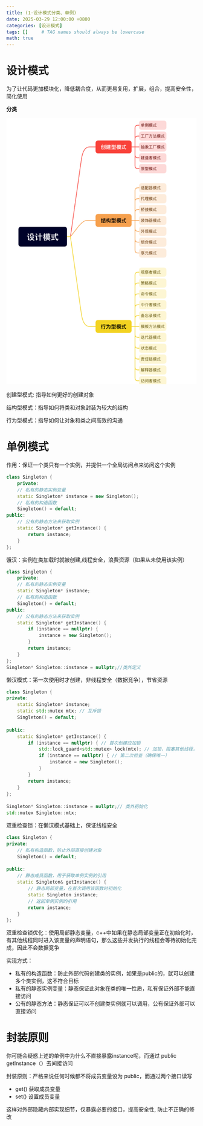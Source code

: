 ```yaml
---
title: (1·设计模式分类、单例)
date: 2025-03-29 12:00:00 +0800
categories: [设计模式]
tags: []     # TAG names should always be lowercase
math: true
---
```

# 设计模式

为了让代码更加模块化，降低耦合度，从而更易复用，扩展，组合，提高安全性，简化使用

**分类**

![1743247452290](/assets/img/blog/设计模式/设计模式分类.png)

创建型模式: 指导如何更好的创建对象

结构型模式：指导如何将类和对象封装为较大的结构

行为型模式：指导如何让对象和类之间高效的沟通

# 单例模式

作用：保证一个类只有一个实例，并提供一个全局访问点来访问这个实例

```c++
class Singleton {
    private:
    // 私有的静态实例变量
    static Singleton* instance = new Singleton();
    // 私有的构造函数
    Singleton() = default;
public:
    // 公有的静态方法来获取实例
    static Singleton* getInstance() {
        return instance;
    }
};
```

饿汉：实例在类加载时就被创建,线程安全，浪费资源（如果从未使用该实例）

```c++
class Singleton {
    private:
    // 私有的静态实例变量
    static Singleton* instance;
    // 私有的构造函数
    Singleton() = default;
public:
    // 公有的静态方法来获取实例
    static Singleton* getInstance() {
        if (instance == nullptr) {
            instance = new Singleton();
        }
        return instance;
    }
};
Singleton* Singleton::instance = nullptr;//类外定义
```

懒汉模式：第一次使用时才创建，非线程安全（数据竞争），节省资源

```c++
class Singleton {
private:
    static Singleton* instance;
    static std::mutex mtx; // 互斥锁
    Singleton() = default;

public:
    static Singleton* getInstance() {
        if (instance == nullptr) { // 首次创建应加锁
            std::lock_guard<std::mutex> lock(mtx); // 加锁，阻塞其他线程，lock_guard保证作用域结束自动unlock
            if (instance == nullptr) { // 第二次检查（确保唯一）
                instance = new Singleton();
            }
        }
        return instance;
    }
};

Singleton* Singleton::instance = nullptr;// 类外初始化
std::mutex Singleton::mtx;
```

双重检查锁：在懒汉模式基础上，保证线程安全

```c++
class Singleton {
private:
    // 私有构造函数，防止外部直接创建对象
    Singleton() = default;

public:
    // 静态成员函数，用于获取单例实例的引用
    static Singleton& getInstance() { 
        // 静态局部变量，在首次调用该函数时初始化
        static Singleton instance; 
        // 返回单例实例的引用
        return instance;
    }
};
```

双重检查锁优化：使用局部静态变量，c++中如果在静态局部变量正在初始化时，有其他线程同时进入该变量的声明语句，那么这些并发执行的线程会等待初始化完成，因此不会数据竞争

实现方式：

* 私有的构造函数：防止外部代码创建类的实例，如果是public的，就可以创建多个类实例，这不符合目标
* 私有的静态实例变量：静态保证此对象在类的唯一性质，私有保证外部不能直接访问
* 公有的静态方法：静态保证可以不创建类实例就可以调用，公有保证外部可以直接访问

# 封装原则

你可能会疑惑上述的单例中为什么不直接暴露instance呢，而通过 public getInstance（）去间接访问

封装原则：严格来说任何时候都不将成员变量设为 public，而通过两个接口读写

* get() 获取成员变量
* set() 设置成员变量

这样对外部隐藏内部实现细节，仅暴露必要的接口，提高安全性, 防止不正确的修改
